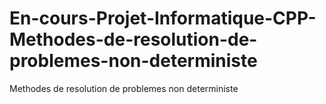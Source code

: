 # En-cours-Projet-Informatique-CPP-Methodes-de-resolution-de-problemes-non-deterministe
Methodes de resolution de problemes non deterministe
